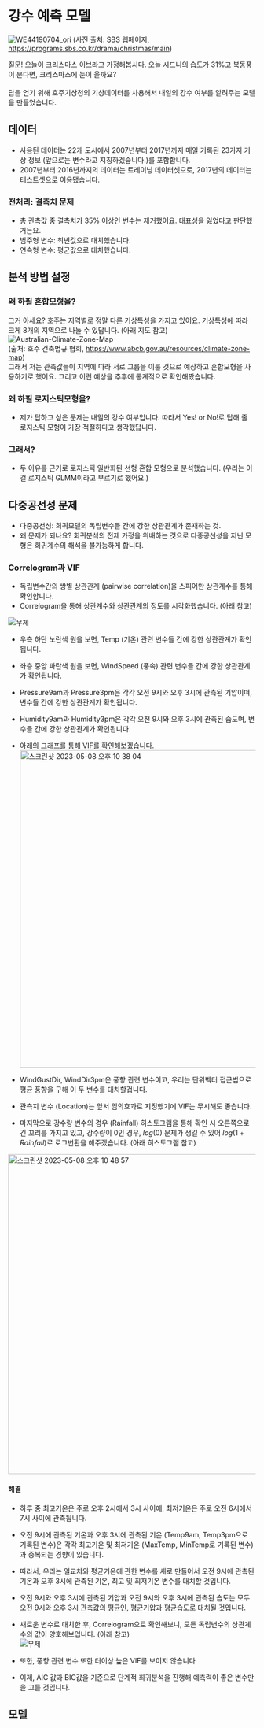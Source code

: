 # 강수 예측 모델

![WE44190704_ori](https://user-images.githubusercontent.com/90596549/236746108-776f3257-171c-4e60-95d8-eab1d38e2aaa.jpg)
(사진 출처: SBS 웹페이지, https://programs.sbs.co.kr/drama/christmas/main) <br>


질문! 오늘이 크리스마스 이브라고 가정해봅시다. 오늘 시드니의 습도가 31%고 북동풍이 분다면, 크리스마스에 눈이 올까요? <br> 
<br>
답을 얻기 위해 호주기상청의 기상데이터를 사용해서 내일의 강수 여부를 알려주는 모델을 만들었습니다. <br>

## 데이터 
- 사용된 데이터는 22개 도시에서 2007년부터 2017년까지 매일 기록된 23가지 기상 정보 (앞으로는 변수라고 지칭하겠습니다.)를 포함합니다. <br>
- 2007년부터 2016년까지의 데이터는 트레이닝 데이터셋으로, 2017년의 데이터는 테스트셋으로 이용됐습니다.<br>

### 전처리: 결측치 문제 
- 총 관측값 중 결측치가 35% 이상인 변수는 제거했어요. 대표성을 잃었다고 판단했거든요.  <br>
- 범주형 변수: 최빈값으로 대치했습니다. <br>
- 연속형 변수: 평균값으로 대치했습니다.  <br>

## 분석 방법 설정
### 왜 하필 혼합모형을? 

그거 아세요? 호주는 지역별로 정말 다른 기상특성을 가지고 있어요. 기상특성에 따라 크게 8개의 지역으로 나눌 수 있답니다. (아래 지도 참고) <br> 
![Australian-Climate-Zone-Map](https://user-images.githubusercontent.com/90596549/236750579-cad6fd38-f9e3-44de-8ac7-33b0e5f9fd52.jpg)<br>
(출처: 호주 건축법규 협회, https://www.abcb.gov.au/resources/climate-zone-map) <br>
그래서 저는 관측값들이 지역에 따라 서로 그룹을 이룰 것으로 예상하고 혼합모형을 사용하기로 했어요. 그리고 이런 예상을 추후에 통계적으로 확인해봤습니다. 

### 왜 하필 로지스틱모형을? 

- 제가 답하고 싶은 문제는 내일의 강수 여부입니다. 따라서 Yes! or No!로 답해 줄 로지스틱 모형이 가장 적절하다고 생각했답니다. 

### 그래서? 
- 두 이유를 근거로 로지스틱 일반화된 선형 혼합 모형으로 분석했습니다. (우리는 이걸 로지스틱 GLMM이라고 부르기로 했어요.)

## 다중공선성 문제

- 다중공선성: 회귀모델의 독립변수들 간에 강한 상관관계가 존재하는 것.<br>
- 왜 문제가 되나요? 회귀분석의 전제 가정을 위배하는 것으로 다중공선성을 지닌 모형은 회귀계수의 해석을 불가능하게 합니다.

### Correlogram과 VIF

- 독립변수간의 쌍별 상관관계 (pairwise correlation)을 스피어만 상관계수를 통해 확인합니다. <br>
- Correlogram을 통해 상관계수와 상관관계의 정도를 시각화했습니다. (아래 참고)

![무제](https://user-images.githubusercontent.com/90596549/236833387-06c538a0-75b6-4dc3-9933-901f6612b803.png) <br>

- 우측 하단 노란색 원을 보면, Temp (기온) 관련 변수들 간에 강한 상관관계가 확인됩니다. <br>
- 좌층 중앙 파란색 원을 보면, WindSpeed (풍속) 관련 변수들 간에 강한 상관관계가 확인됩니다. <br>
- Pressure9am과 Pressure3pm은 각각 오전 9시와 오후 3시에 관측된 기압이며, 변수들 간에 강한 상관관계가 확인됩니다. <br>  
- Humidity9am과 Humidity3pm은 각각 오전 9시와 오후 3시에 관측된 습도며, 변수들 간에 강한 상관관계가 확인됩니다. <br>  

- 아래의 그래프를 통해 VIF를 확인해보겠습니다. <br>
<img width="645" alt="스크린샷 2023-05-08 오후 10 38 04" src="https://user-images.githubusercontent.com/90596549/236838780-f77ba53d-f38d-40c7-bd2f-d49ebc09386f.png"> <br>  
- WindGustDir, WindDir3pm은 풍향 관련 변수이고, 우리는 단위벡터 접근법으로 평균 풍향을 구해 이 두 변수를 대치할겁니다. <br>
- 관측지 변수 (Location)는 앞서 임의효과로 지정했기에 VIF는 무시해도 좋습니다. <br>
- 마지막으로 강수량 변수의 경우 (Rainfall) 히스토그램을 통해 확인 시 오른쪽으로 긴 꼬리를 가지고 있고, 강수량이 0인 경우, $log(0)$ 문제가 생길 수 있어 $log(1+Rainfall)$로 로그변환을 해주겠습니다. (아래 히스토그램 참고)  
<img width="650" alt="스크린샷 2023-05-08 오후 10 48 57" src="https://user-images.githubusercontent.com/90596549/236841348-58c078c4-565d-412e-806a-ef01f6a69891.png">

#### 해결

- 하루 중 최고기온은 주로 오후 2시에서 3시 사이에, 최저기온은 주로 오전 6시에서 7시 사이에 관측됩니다. <br>
- 오전 9시에 관측된 기온과 오후 3시에 관측된 기온 (Temp9am, Temp3pm으로 기록된 변수)은 각각 최고기온 및 최저기온 (MaxTemp, MinTemp로 기록된 변수)과 중복되는 경향이 있습니다.<br>
- 따라서, 우리는 일교차와 평균기온에 관한 변수를 새로 만들어서 오전 9시에 관측된 기온과 오후 3시에 관측된 기온, 최고 및 최저기온 변수를 대치할 것입니다. <br>
- 오전 9시와 오후 3시에 관측된 기압과 오전 9시와 오후 3시에 관측된 습도는 모두 오전 9시와 오후 3시 관측값의 평균인, 평균기압과 평균습도로 대치될 것입니다. <br>
- 새로운 변수로 대치한 후, Correlogram으로 확인해보니, 모든 독립변수의 상관계수의 값이 양호해보입니다. (아래 참고) <br>
![무제](https://user-images.githubusercontent.com/90596549/236837936-c0532910-3055-4a3c-a882-344981140333.png) <br>
- 또한, 풍향 관련 변수 또한 더이상 높은 VIF를 보이지 않습니다 <br>

- 이제, AIC 값과 BIC값을 기준으로 단계적 회귀분석을 진행해 예측력이 좋은 변수만을 고를 것입니다. 

## 모델





